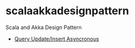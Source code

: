 # scalaakkadesignpattern
Scala and Akka Design Pattern

* [Query Update/Insert Asyncronous](https://github.com/asethia/scalaakkadesignpattern/blob/master/queryupdate.md)
